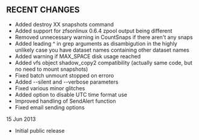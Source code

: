 ## RECENT CHANGES

- Added destroy XX snapshots command
- Added support for zfsonlinux 0.6.4 zpool output being different
- Removed unnecessary warning in CountSnaps if there aren't any snaps
- Added leading ^ in grep arguments as disambigution in the highly unlikely case you have dataset names containing other dataset names
- Added warning if MAX_SPACE disk usage reached
- Added vfs object shadow_copy2 compatibility (actually same code, but no need to mount snapshots)
- Fixed batch unmount stopped on erroro
- Added --silent and --verbose parameters
- Fixed various minor glitches
- Added option to disable UTC time format use
- Improved handling of SendAlert function
- Fixed email sending options

15 Jun 2013

- Initial public release
